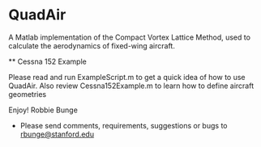 QuadAir
=======

A Matlab implementation of the Compact Vortex Lattice Method, used to calculate the aerodynamics of fixed-wing aircraft.

** Cessna 152 Example

Please read and run ExampleScript.m to get a quick idea of how to use QuadAir.  Also review Cessna152Example.m to learn how to define 
aircraft geometries

Enjoy!
Robbie Bunge

* Please send comments, requirements, suggestions or bugs to rbunge@stanford.edu
